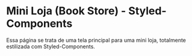 # Mini Loja (Book Store) - Styled-Components

Essa página se trata de uma tela principal para uma mini loja, totalmente estilizada com Styled-Components.

